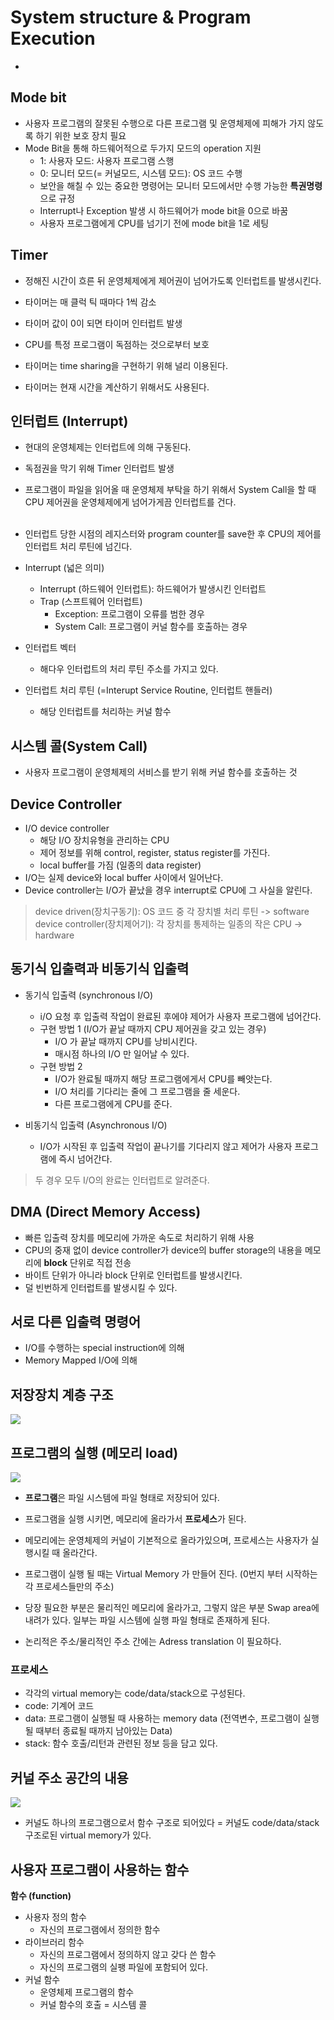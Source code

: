 # System structure & Program Execution
-

## Mode bit
- 사용자 프로그램의 잘못된 수행으로 다른 프로그램 및 운영체제에 피해가 가지 않도록 하기 위한 보호 장치 필요
- Mode Bit을 통해 하드웨어적으로 두가지 모드의 operation 지원
	- 1: 사용자 모드: 사용자 프로그램 스행
	- 0: 모니터 모드(= 커널모드, 시스템 모드): OS 코드 수행 
	- 보안을 해칠 수 있는 중요한 명령어는 모니터 모드에서만 수행 가능한 **특권명령**으로 규정
	- Interrupt나 Exception 발생 시 하드웨어가 mode bit을 0으로 바꿈
	- 사용자 프로그램에게 CPU를 넘기기 전에 mode bit을 1로 세팅

## Timer
- 정해진 시간이 흐른 뒤 운영체제에게 제어권이 넘어가도록 인터럽트를 발생시킨다.
- 타이머는 매 클럭 틱 때마다 1씩 감소
- 타이머 값이 0이 되면 타이머 인터럽트 발생
- CPU를 특정 프로그램이 독점하는 것으로부터 보호

- 타이머는 time sharing을 구현하기 위해 널리 이용된다.
- 타이머는 현재 시간을 계산하기 위해서도 사용된다.

## 인터럽트 (Interrupt)
- 현대의 운영체제는 인터럽트에 의해 구동된다.
- 독점권을 막기 위해 Timer 인터럽트 발생
- 프로그램이 파일을 읽어올 때 운영체제 부탁을 하기 위해서 System Call을 할 때 CPU 제어권을 운영체제에게 넘어가게끔 인터럽트를 건다.
<br /><br />
- 인터럽트 당한 시점의 레지스터와 program counter를 save한 후 CPU의 제어를 인터럽트 처리 루틴에 넘긴다.
- Interrupt (넓은 의미)
	-  Interrupt (하드웨어 인터럽트): 하드웨어가 발생시킨 인터럽트
	-  Trap (스프트웨어 인터럽트)
		 - Exception: 프로그램이 오류를 범한 경우
		 - System Call: 프로그램이 커널 함수를 호출하는 경우

- 인터럽트 벡터
	- 해다우 인터럽트의 처리 루틴 주소를 가지고 있다.
- 인터럽트 처리 루틴 (=Interupt Service Routine, 인터럽트 핸들러)
	- 해당 인터럽트를 처리하는 커널 함수
	

## 시스템 콜(System Call)
- 사용자 프로그램이 운영체제의 서비스를 받기 위해 커널 함수를 호출하는 것

## Device Controller
- I/O device controller
	- 해당 I/O 장치유형을 관리하는 CPU
	- 제어 정보를 위해 control, register, status register를 가진다.
	- local buffer를 가짐 (일종의 data register)
- I/O는 실제 device와 local buffer 사이에서 일어난다.
- Device controller는 I/O가 끝났을 경우 interrupt로 CPU에 그 사실을 알린다.

> device driven(장치구동기): OS 코드 중 각 장치별 처리 루틴 -> software <br/>
> device controller(장치제어기): 각 장치를 통제하는 일종의 작은 CPU -> hardware

## 동기식 입출력과 비동기식 입출력
- 동기식 입출력 (synchronous I/O)
	- i/O 요청 후 입출력 작업이 완료된 후에야 제어가 사용자 프로그램에 넘어간다.
	- 구현 방법 1 (I/O가 끝날 때까지 CPU 제어권을 갖고 있는 경우)
		- I/O 가 끝날 때까지 CPU를 낭비시킨다.
		- 매시점 하나의 I/O 만 일어날 수 있다.
	- 구현 방법 2
		- I/O가 완료될 때까지 해당 프로그램에게서 CPU를 빼앗는다.
		- I/O 처리를 기다리는 줄에 그 프로그램을 줄 세운다.
		- 다른 프로그램에게 CPU를 준다.

- 비동기식 입출력 (Asynchronous I/O)
	- I/O가 시작된 후 입출력 작업이 끝나기를 기다리지 않고 제어가 사용자 프로그램에 즉시 넘어간다.

> 두 경우 모두 I/O의 완료는 인터럽트로 알려준다.

## DMA (Direct Memory Access)
- 빠른 입출력 장치를 메모리에 가까운 속도로 처리하기 위해 사용
- CPU의 중재 없이 device controller가 device의 buffer storage의 내용을 메모리에 **block** 단위로 직접 전송
- 바이트 단위가 아니라 block 단위로 인터럽트를 발생시킨다.
- 덜 빈번하게 인터럽트를 발생시킬 수 있다.

## 서로 다른 입출력 명령어
- I/O를 수행하는 special instruction에 의해 
- Memory Mapped I/O에 의해

## 저장장치 계층 구조
![](./struct.png)

## 프로그램의 실행 (메모리 load)
![](./memory_load.png)

- **프로그램**은 파일 시스템에 파일 형태로 저장되어 있다.
- 프로그램을 실행 시키면, 메모리에 올라가서 **프로세스**가 된다.
- 메모리에는 운영체제의 커널이 기본적으로 올라가있으며, 프로세스는 사용자가 실행시킬 때 올라간다.
- 프로그램이 실행 될 때는 Virtual Memory 가 만들어 진다. (0번지 부터 시작하는 각 프로세스들만의 주소)

- 당장 필요한 부분은 물리적인 메모리에 올라가고, 그렇지 않은 부분 Swap area에 내려가 있다. 일부는 파일 시스템에 실행 파일 형태로 존재하게 된다.
- 논리적은 주소/물리적인 주소 간에는 Adress translation 이 필요하다.

### 프로세스
- 각각의 virtual memory는 code/data/stack으로 구성된다.
- code: 기계어 코드
- data: 프로그램이 실행될 때 사용하는 memory data (전역변수, 프로그램이 실행될 때부터 종료될 때까지 남아있는 Data)
- stack: 함수 호출/리턴과 관련된 정보 등을 담고 있다.

## 커널 주소 공간의 내용
![](./kernel.png)
- 커널도 하나의 프로그램으로서 함수 구조로 되어있다 = 커널도 code/data/stack구조로된 virtual memory가 있다.

## 사용자 프로그램이 사용하는 함수
**함수 (function)**

- 사용자 정의 함수
	- 자신의 프로그램에서 정의한 함수
- 라이브러리 함수
	- 자신의 프로그램에서 정의하지 않고 갖다 쓴 함수
	- 자신의 프로그램의 실팽 파일에 포함되어 있다.
- 커널 함수
	- 운영체제 프로그램의 함수
	- 커널 함수의 호출 = 시스템 콜